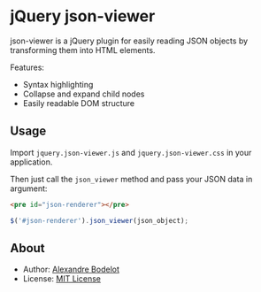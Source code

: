 # jQuery json-viewer

json-viewer is a jQuery plugin for easily reading JSON objects by transforming them into HTML elements.

Features:
- Syntax highlighting
- Collapse and expand child nodes
- Easily readable DOM structure

## Usage

Import `jquery.json-viewer.js` and `jquery.json-viewer.css` in your application.

Then just call the `json_viewer` method and pass your JSON data in argument:
```html
<pre id="json-renderer"></pre>
```

```js
$('#json-renderer').json_viewer(json_object);
```

## About

- Author: [Alexandre Bodelot](https//github.com/abodelot)
- License: [MIT License](http://opensource.org/licenses/MIT)
